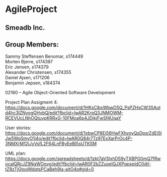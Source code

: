 # AgileProject

## Smeadb Inc.

## Group Members:  
Sammy Steffensen Benomar, s174449  
Morten Bjerre, s174397  
Eric Jensen, s174379  
Alexander Christensen, s174355  
Daniel Ajsen, s171206  
Benjamin Jepsen, s184374

02160 – Agile Object-Oriented Software Development

Project Plan Assigment 4: 
https://docs.google.com/document/d/1HKsClbxWbwD5Q_PsPZHsCW3SAutd4hc3IZNyogGHvbQ/edit?fbclid=IwAR2KrqQ3JNMOWM-RCEVUcLNhOQtuvpKRRxG-10FMoa6p4JDjkjFwSf4UqaY

User stories:  
https://docs.google.com/document/d/1xbwCP8Ei56HwFXhvoyQsDpsrZdEi5IJw5WgSmyO1i4o/edit?fbclid=IwAR0Q84r7Tz97ExXarPrOc4P-3NMXrM12jJyVsfL2F64LnFByEeBI5sUTKSM

UML plan:  
https://docs.google.com/spreadsheets/d/1zkt7aVSlxhD59vTXBPG0mQ7fRwocalQRcJZ9NgWOqvg/edit?fbclid=IwAR0F2bZZuoeIQJXPqpxpldC0diI-tZ8zTjGtooWdqtsPCaBeh9la-aitO4o#gid=0

